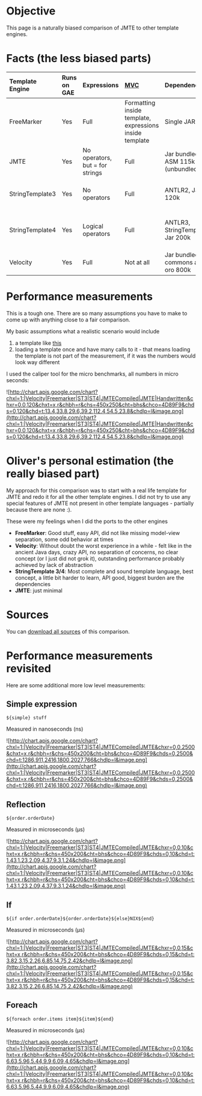 # Objective #

This page is a naturally biased comparison of JMTE to other template engines.

# Facts (the less biased parts) #

|Template Engine|Runs on GAE|Expressions|[MVC](http://www.cs.usfca.edu/~parrt/papers/mvc.templates.pdf)|Dependencies|Compiler|Target language|
|:--------------|:----------|:----------|:-------------------------------------------------------------|:-----------|:-------|:--------------|
|FreeMarker     |Yes        |Full       |Formatting inside template, expressions inside template       |Single JAR 880k|No      |Java           |
|JMTE           |Yes        |No operators, but = for strings|Full                                                          |Jar bundled with ASM 115k (unbundled 75k)|Optionally to Java byte code|Java           |
|StringTemplate3|Yes        |No operators|Full                                                          |ANTLR2, Jar 120k|No      |Java, C#, Python, Ruby, Scala|
|StringTemplate4|Yes        |Logical operators|Full                                                          |ANTLR3, StringTemplate3, Jar 200k|To internal byte code|Java, Python in preparation (more to come?)|
|Velocity       |Yes        |Full       |Not at all                                                    |Jar bundled with commons and oro 800k|No      |Java           |

# Performance measurements #

This is a tough one. There are so many assumptions you have to make to come up with anything close to a fair comparison.

My basic assumptions what a realistic scenario would include
  1. a template like [this](http://jmte.googlecode.com/svn/trunk/test/com/floreysoft/jmte/realLive/template/email.jmte)
  1. loading a template once and have many calls to it - that means loading the template is not part of the measurement, if it was the numbers would look way different

I used the caliper tool for the micro benchmarks, all numbers in micro seconds:

![http://chart.apis.google.com/chart?chxl=1:|Velocity|Freemarker|ST3|ST4|JMTECompiled|JMTE|Handwritten&chxr=0,0,120&chxt=x,r&chbh=r&chs=450x250&cht=bhs&chco=4D89F9&chds=0,120&chd=t:13.4,33.8,29.6,39.2,112.4,54.5,23.8&chdlp=l&image.png](http://chart.apis.google.com/chart?chxl=1:|Velocity|Freemarker|ST3|ST4|JMTECompiled|JMTE|Handwritten&chxr=0,0,120&chxt=x,r&chbh=r&chs=450x250&cht=bhs&chco=4D89F9&chds=0,120&chd=t:13.4,33.8,29.6,39.2,112.4,54.5,23.8&chdlp=l&image.png)

# Oliver's personal estimation (the really biased part) #

My approach for this comparison was to start with a real life template for JMTE and redo it for all the other template engines. I did not try to use any special features of JMTE not present in other template languages - partially because there are none :).

These were my feelings when I did the ports to the other engines
  * **FreeMarker**: Good stuff, easy API, did not like missing model-view separation, some odd behavior at times
  * **Velocity**: Without doubt the worst experience in a while - felt like in the ancient Java days, crazy API, no separation of concerns, no clear concept (or I just did not grok it), outstanding performance probably achieved by lack of abstraction
  * **StringTemplate 3/4**: Most complete and sound template language, best concept, a little bit harder to learn, API good, biggest burden are the dependencies
  * **JMTE**: just minimal

# Sources #

You can [download all sources](http://jmte.googlecode.com/files/templatesurvey.zip) of this comparison.

# Performance measurements revisited #

Here are some additional more low level measurements:

## Simple expression ##

```
${simple} stuff
```

Measured in nanoseconds (ns)

![http://chart.apis.google.com/chart?chxl=1:|Velocity|Freemarker|ST3|ST4|JMTECompiled|JMTE&chxr=0,0,2500&chxt=x,r&chbh=r&chs=450x200&cht=bhs&chco=4D89F9&chds=0,2500&chd=t:1286,911,2416,1800,2027,766&chdlp=l&image.png](http://chart.apis.google.com/chart?chxl=1:|Velocity|Freemarker|ST3|ST4|JMTECompiled|JMTE&chxr=0,0,2500&chxt=x,r&chbh=r&chs=450x200&cht=bhs&chco=4D89F9&chds=0,2500&chd=t:1286,911,2416,1800,2027,766&chdlp=l&image.png)

## Reflection ##

```
${order.orderDate}
```

Measured in microseconds (µs)

![http://chart.apis.google.com/chart?chxl=1:|Velocity|Freemarker|ST3|ST4|JMTECompiled|JMTE&chxr=0,0,10&chxt=x,r&chbh=r&chs=450x200&cht=bhs&chco=4D89F9&chds=0,10&chd=t:1.43,1.23,2.09,4.37,9.3,1.24&chdlp=l&image.png](http://chart.apis.google.com/chart?chxl=1:|Velocity|Freemarker|ST3|ST4|JMTECompiled|JMTE&chxr=0,0,10&chxt=x,r&chbh=r&chs=450x200&cht=bhs&chco=4D89F9&chds=0,10&chd=t:1.43,1.23,2.09,4.37,9.3,1.24&chdlp=l&image.png)

## If ##

```
${if order.orderDate}${order.orderDate}${else}NIX${end}
```

Measured in microseconds (µs)

![http://chart.apis.google.com/chart?chxl=1:|Velocity|Freemarker|ST3|ST4|JMTECompiled|JMTE&chxr=0,0,15&chxt=x,r&chbh=r&chs=450x200&cht=bhs&chco=4D89F9&chds=0,15&chd=t:3.82,3.15,2.26,6.85,14.75,2.42&chdlp=l&image.png](http://chart.apis.google.com/chart?chxl=1:|Velocity|Freemarker|ST3|ST4|JMTECompiled|JMTE&chxr=0,0,15&chxt=x,r&chbh=r&chs=450x200&cht=bhs&chco=4D89F9&chds=0,15&chd=t:3.82,3.15,2.26,6.85,14.75,2.42&chdlp=l&image.png)

## Foreach ##

```
${foreach order.items item}${item}${end}
```

Measured in microseconds (µs)

![http://chart.apis.google.com/chart?chxl=1:|Velocity|Freemarker|ST3|ST4|JMTECompiled|JMTE&chxr=0,0,10&chxt=x,r&chbh=r&chs=450x200&cht=bhs&chco=4D89F9&chds=0,10&chd=t:6.63,5.96,5.44,9.9,6.09,4.65&chdlp=l&image.png](http://chart.apis.google.com/chart?chxl=1:|Velocity|Freemarker|ST3|ST4|JMTECompiled|JMTE&chxr=0,0,10&chxt=x,r&chbh=r&chs=450x200&cht=bhs&chco=4D89F9&chds=0,10&chd=t:6.63,5.96,5.44,9.9,6.09,4.65&chdlp=l&image.png)